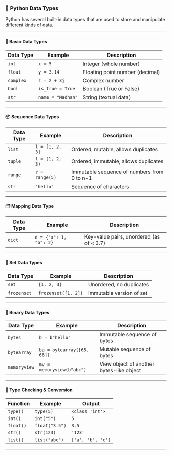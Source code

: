 ### 📘 **Python Data Types**

Python has several built-in data types that are used to store and manipulate different kinds of data.

---

#### 🧮 **Basic Data Types**

| Data Type | Example           | Description                     |
| --------- | ----------------- | ------------------------------- |
| `int`     | `x = 5`           | Integer (whole number)          |
| `float`   | `y = 3.14`        | Floating point number (decimal) |
| `complex` | `z = 2 + 3j`      | Complex number                  |
| `bool`    | `is_true = True`  | Boolean (True or False)         |
| `str`     | `name = "Madhan"` | String (textual data)           |

---

#### 📦 **Sequence Data Types**

| Data Type | Example         | Description                                 |
| --------- | --------------- | ------------------------------------------- |
| `list`    | `l = [1, 2, 3]` | Ordered, mutable, allows duplicates         |
| `tuple`   | `t = (1, 2, 3)` | Ordered, immutable, allows duplicates       |
| `range`   | `r = range(5)`  | Immutable sequence of numbers from 0 to n-1 |
| `str`     | `"hello"`       | Sequence of characters                      |

---

#### 🗂 **Mapping Data Type**

| Data Type | Example                | Description                              |
| --------- | ---------------------- | ---------------------------------------- |
| `dict`    | `d = {"a": 1, "b": 2}` | Key-value pairs, unordered (as of < 3.7) |

---

#### 🔢 **Set Data Types**

| Data Type   | Example             | Description              |
| ----------- | ------------------- | ------------------------ |
| `set`       | `{1, 2, 3}`         | Unordered, no duplicates |
| `frozenset` | `frozenset([1, 2])` | Immutable version of set |

---

#### 📄 **Binary Data Types**

| Data Type    | Example                    | Description                              |
| ------------ | -------------------------- | ---------------------------------------- |
| `bytes`      | `b = b"hello"`             | Immutable sequence of bytes              |
| `bytearray`  | `ba = bytearray([65, 66])` | Mutable sequence of bytes                |
| `memoryview` | `mv = memoryview(b"abc")`  | View object of another bytes-like object |

---

#### 🔄 **Type Checking & Conversion**

| Function  | Example        | Output            |
| --------- | -------------- | ----------------- |
| `type()`  | `type(5)`      | `<class 'int'>`   |
| `int()`   | `int("5")`     | `5`               |
| `float()` | `float("3.5")` | `3.5`             |
| `str()`   | `str(123)`     | `'123'`           |
| `list()`  | `list("abc")`  | `['a', 'b', 'c']` |

---
